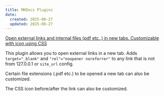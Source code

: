 ```yaml
---
title: MKDocs Plugins
date:
  created: 2025-08-27
  updated: 2025-08-27
---
```


[Open external links and internal files (pdf etc.,) in new tabs. Customizable with icon using CSS](https://github.com/z-aki/mkdocs-plugin-open-external-links-in-new-tab)

This plugin allows you to open external links in a new tab. Adds `target="_blank"` and `"rel"="noopener noreferrer"` to any link that is not from 127.0.0.1 or `site_url` config.

Certain file extensions (.pdf etc.) to be opened a new tab can also be customized.

The CSS icon before/after the link can also be customized.
